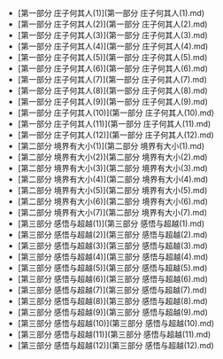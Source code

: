 * [第一部分 庄子何其人(1)](第一部分 庄子何其人(1).md)
* [第一部分 庄子何其人(2)](第一部分 庄子何其人(2).md)
* [第一部分 庄子何其人(3)](第一部分 庄子何其人(3).md)
* [第一部分 庄子何其人(4)](第一部分 庄子何其人(4).md)
* [第一部分 庄子何其人(5)](第一部分 庄子何其人(5).md)
* [第一部分 庄子何其人(6)](第一部分 庄子何其人(6).md)
* [第一部分 庄子何其人(7)](第一部分 庄子何其人(7).md)
* [第一部分 庄子何其人(8)](第一部分 庄子何其人(8).md)
* [第一部分 庄子何其人(9)](第一部分 庄子何其人(9).md)
* [第一部分 庄子何其人(10)](第一部分 庄子何其人(10).md)
* [第一部分 庄子何其人(11)](第一部分 庄子何其人(11).md)
* [第一部分 庄子何其人(12)](第一部分 庄子何其人(12).md)
* [第二部分 境界有大小(1)](第二部分 境界有大小(1).md)
* [第二部分 境界有大小(2)](第二部分 境界有大小(2).md)
* [第二部分 境界有大小(3)](第二部分 境界有大小(3).md)
* [第二部分 境界有大小(4)](第二部分 境界有大小(4).md)
* [第二部分 境界有大小(5)](第二部分 境界有大小(5).md)
* [第二部分 境界有大小(6)](第二部分 境界有大小(6).md)
* [第二部分 境界有大小(7)](第二部分 境界有大小(7).md)
* [第三部分 感悟与超越(1)](第三部分 感悟与超越(1).md)
* [第三部分 感悟与超越(2)](第三部分 感悟与超越(2).md)
* [第三部分 感悟与超越(3)](第三部分 感悟与超越(3).md)
* [第三部分 感悟与超越(4)](第三部分 感悟与超越(4).md)
* [第三部分 感悟与超越(5)](第三部分 感悟与超越(5).md)
* [第三部分 感悟与超越(6)](第三部分 感悟与超越(6).md)
* [第三部分 感悟与超越(7)](第三部分 感悟与超越(7).md)
* [第三部分 感悟与超越(8)](第三部分 感悟与超越(8).md)
* [第三部分 感悟与超越(9)](第三部分 感悟与超越(9).md)
* [第三部分 感悟与超越(10)](第三部分 感悟与超越(10).md)
* [第三部分 感悟与超越(11)](第三部分 感悟与超越(11).md)
* [第三部分 感悟与超越(12)](第三部分 感悟与超越(12).md)
